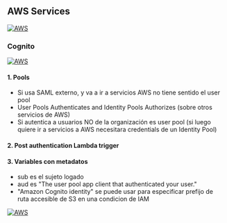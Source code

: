 ## AWS Services
[![AWS](https://img.shields.io/badge/AWS_Services-ff9900?style=for-the-badge&logo=amazon&logoColor=white&labelColor=101010)](https://github.com/Alberto-mt/AWS/blob/main/Apuntes_Servicios/index.md)

### Cognito
[![AWS](https://img.shields.io/badge/Cognito-c08a44?style=for-the-badge&logo=amazon&logoColor=white&labelColor=101010)](https://github.com/Alberto-mt/AWS/blob/main/Apuntes_Servicios/categories/Cognito.md)

#### 1. Pools
- Si usa SAML externo, y va a ir a servicios AWS no tiene sentido el user pool
- User Pools Authenticates and Identity Pools Authorizes (sobre otros servicios de AWS)
- Si autentica a usuarios NO de la organización es user pool (si luego quiere ir a servicios a AWS necesitara credentials de un Identity Pool)

#### 2. Post authentication Lambda trigger

#### 3. Variables con metadatos
- sub es el sujeto logado
- aud es "The user pool app client that authenticated your user."
- "Amazon Cognito identity" se puede usar para especificar prefijo de ruta accesible de S3 en una condicion de IAM

[![AWS](https://img.shields.io/badge/Cognito-c08a44?style=for-the-badge&label=&#9650;&logoColor=white&labelColor=101010)](https://github.com/Alberto-mt/AWS/blob/main/Apuntes_Servicios/categories/Cognito.md)
